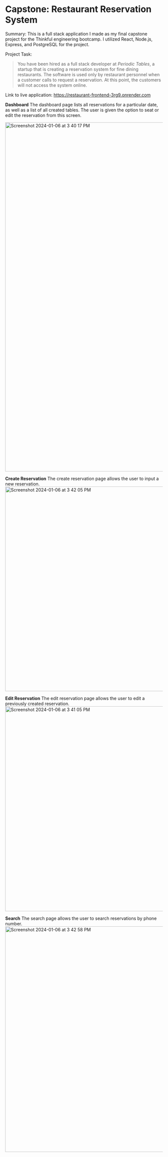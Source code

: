 # Capstone: Restaurant Reservation System

Summary:
This is a full stack application I made as my final capstone project for the Thinkful engineering bootcamp. I utilized React, Node.js, Express, and PostgreSQL for the project.


Project Task:
> You have been hired as a full stack developer at _Periodic Tables_, a startup that is creating a reservation system for fine dining restaurants.
> The software is used only by restaurant personnel when a customer calls to request a reservation.
> At this point, the customers will not access the system online.

Link to live application: https://restaurant-frontend-3rg9.onrender.com

**Dashboard**
The dashboard page lists all reservations for a particular date, as well as a list of all created tables. The user is given the option to seat or edit the reservation from this screen.

<img width="1114" alt="Screenshot 2024-01-06 at 3 40 17 PM" src="https://github.com/nmichuda/restaurant-reservation/assets/14095827/0f5ae7c4-fc0d-4e07-ad40-17d9d5177c8a">

**Create Reservation**
The create reservation page allows the user to input a new reservation.
<img width="653" alt="Screenshot 2024-01-06 at 3 42 05 PM" src="https://github.com/nmichuda/restaurant-reservation/assets/14095827/a6c843c9-4fa2-4193-a712-b5324a7d97c4">


**Edit Reservation**
The edit reservation page allows the user to edit a previously created reservation.
<img width="654" alt="Screenshot 2024-01-06 at 3 41 05 PM" src="https://github.com/nmichuda/restaurant-reservation/assets/14095827/44642a1a-4d1a-443c-ac01-64747f50b6cf">

**Search**
The search page allows the user to search reservations by phone number.
<img width="720" alt="Screenshot 2024-01-06 at 3 42 58 PM" src="https://github.com/nmichuda/restaurant-reservation/assets/14095827/a2be8e09-10f5-4070-b2ea-60a637a491bb">
